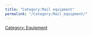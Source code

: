 ```yaml
---
title: "Category:Mail equipment"
permalink: "/Category:Mail_equipment/"
---
```


[Category: Equipment](Category:_Equipment "wikilink")